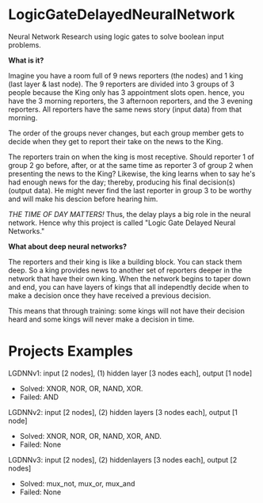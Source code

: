 # LogicGateDelayedNeuralNetwork
Neural Network Research using logic gates to solve boolean input problems.

**What is it?**

Imagine you have a room full of 9 news reporters (the nodes) and 1 king (last layer & last node). The 9 reporters are divided into 3 groups of 3 people because the King only has 3 appointment slots open. hence, you have the 3 morning reporters, the 3 afternoon reporters, and the 3 evening reporters. All reporters have the same news story (input data) from that morning.

The order of the groups never changes, but each group member gets to decide when they get to report their take on the news to the King. 

The reporters train on when the king is most receptive. Should reporter 1 of group 2 go before, after, or at the same time as reporter 3 of group 2 when presenting the news to the King? Likewise, the king learns when to say he's had enough news for the day; thereby, producing his final decision(s) (output data). He might never find the last reporter in group 3 to be worthy and will make his descion before hearing him. 

*THE TIME OF DAY MATTERS!* Thus, the delay plays a big role in the neural network. Hence why this project is called "Logic Gate Delayed Neural Networks."

**What about deep neural networks?**

The reporters and their king is like a building block. You can stack them deep. So a king provides news to another set of reporters deeper in the network that have their own king. When the network begins to taper down and end, you can have layers of kings that all independtly decide when to make a decision once they have received a previous decision. 

This means that through training: some kings will not have their decision heard and some kings will never make a decision in time. 

# Projects Examples

LGDNNv1: input [2 nodes], (1) hidden layer  [3 nodes each], output [1 node]
 * Solved: XNOR, NOR, OR, NAND, XOR.
 * Failed: AND
 
LGDNNv2: input [2 nodes], (2) hidden layers [3 nodes each], output [1 node]
 * Solved: XNOR, NOR, OR, NAND, XOR, AND.
 * Failed: None
 
 LGDNNv3: input [2 nodes], (2) hiddenlayers [3 nodes each], output [2 nodes]
 * Solved: mux_not, mux_or, mux_and
 * Failed: None
 
 
